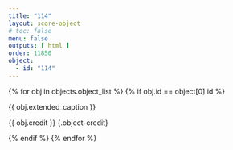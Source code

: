 ```yaml
---
title: "114"
layout: score-object
# toc: false
menu: false
outputs: [ html ]
order: 11850
object:
  - id: "114"
---
```


{% for obj in objects.object_list %}
{% if obj.id == object[0].id %}

{{ obj.extended_caption }}

{{ obj.credit }} {.object-credit}

{% endif %}
{% endfor %}
